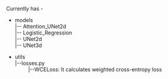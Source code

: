 Currently has - 

* models <br>
  |-- Attention_UNet2d <br>
  |-- Logistic_Regression <br>
  |-- UNet2d <br>
  |-- UNet3d <br>
  
* utils <br>
  |--losses.py <br>
$~~~~~~~~$ |--WCELoss: It calculates weighted cross-entropy loss <br>
      
      
  

